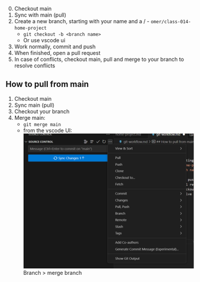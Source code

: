 0. Checkout main
1. Sync with main (pull)
2. Create a new branch, starting with your name and a / - `omer/class-014-home-project`
   - `git checkout -b <branch name>`
   - Or use vscode ui
3. Work normally, commit and push
4. When finished, open a pull request
5. In case of conflicts, checkout main, pull and merge to your branch to resolve conflicts

## How to pull from main

1. Checkout main
2. Sync main (pull)
3. Checkout your branch
4. Merge main:
   - `git merge main`
   - from the vscode UI:
     ![Alt text](image.png)
     Branch > merge branch
